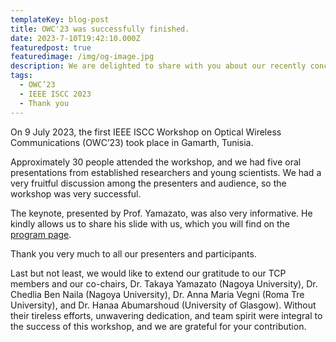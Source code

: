 ```yaml
---
templateKey: blog-post
title: OWC'23 was successfully finished.
date: 2023-7-10T19:42:10.000Z
featuredpost: true
featuredimage: /img/og-image.jpg
description: We are delighted to share with you about our recently concluded OWC’23.
tags:
  - OWC’23
  - IEEE ISCC 2023
  - Thank you
---
```


On 9 July 2023, the first IEEE ISCC Workshop on Optical Wireless Communications (OWC’23) took place in Gamarth, Tunisia.

Approximately 30 people attended the workshop, and we had five oral presentations from established researchers and young scientists. We had a very fruitful discussion among the presenters and audience, so the workshop was very successful.

The keynote, presented by Prof. Yamazato, was also very informative. He kindly allows us to share his slide with us, which you will find on the [program page](../program/).

Thank you very much to all our presenters and participants.

Last but not least, we would like to extend our gratitude to our TCP members and our co-chairs, Dr. Takaya Yamazato (Nagoya University), Dr. Chedlia Ben Naila (Nagoya University), Dr. Anna Maria Vegni (Roma Tre University), and Dr. Hanaa Abumarshoud (University of Glasgow). Without their tireless efforts, unwavering dedication, and team spirit were integral to the success of this workshop, and we are grateful for your contribution.
